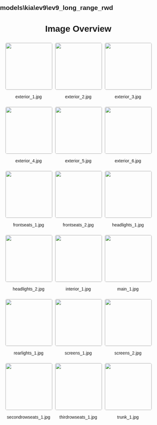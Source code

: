 ## models\kia\ev9\ev9_long_range_rwd
<style>
    body {
        font-family: Arial, sans-serif;
        margin: 0;
        padding: 0;
    }
    .image-gallery {
        display: flex;
        flex-wrap: wrap;
        gap: 10px;
        justify-content: center;
        padding: 10px;
    }
    .image-gallery img {
        width: 150px;
        height: auto;
        border: 1px solid #ddd;
        border-radius: 5px;
    }
    .image-gallery div {
        flex: 1 1 calc(33.333% - 20px); /* Three images per row on large screens */
        max-width: 150px;
        text-align: center;
    }
    @media (max-width: 768px) {
        .image-gallery div {
            flex: 1 1 calc(50% - 20px); /* Two images per row on medium screens */
        }
    }
    @media (max-width: 480px) {
        .image-gallery div {
            flex: 1 1 100%; /* One image per row on small screens */
        }
    }
</style>
<h1 style ="text-align: center;"> Image Overview </h1> <div class="image-gallery">
<div>
<img src="https://media.evkx.net/multimedia/models/kia/ev9/ev9_long_range_rwd/exterior_1_st.jpg">
<p>exterior_1.jpg</p>
</div>
<div>
<img src="https://media.evkx.net/multimedia/models/kia/ev9/ev9_long_range_rwd/exterior_2_st.jpg">
<p>exterior_2.jpg</p>
</div>
<div>
<img src="https://media.evkx.net/multimedia/models/kia/ev9/ev9_long_range_rwd/exterior_3_st.jpg">
<p>exterior_3.jpg</p>
</div>
<div>
<img src="https://media.evkx.net/multimedia/models/kia/ev9/ev9_long_range_rwd/exterior_4_st.jpg">
<p>exterior_4.jpg</p>
</div>
<div>
<img src="https://media.evkx.net/multimedia/models/kia/ev9/ev9_long_range_rwd/exterior_5_st.jpg">
<p>exterior_5.jpg</p>
</div>
<div>
<img src="https://media.evkx.net/multimedia/models/kia/ev9/ev9_long_range_rwd/exterior_6_st.jpg">
<p>exterior_6.jpg</p>
</div>
<div>
<img src="https://media.evkx.net/multimedia/models/kia/ev9/ev9_long_range_rwd/frontseats_1_st.jpg">
<p>frontseats_1.jpg</p>
</div>
<div>
<img src="https://media.evkx.net/multimedia/models/kia/ev9/ev9_long_range_rwd/frontseats_2_st.jpg">
<p>frontseats_2.jpg</p>
</div>
<div>
<img src="https://media.evkx.net/multimedia/models/kia/ev9/ev9_long_range_rwd/headlights_1_st.jpg">
<p>headlights_1.jpg</p>
</div>
<div>
<img src="https://media.evkx.net/multimedia/models/kia/ev9/ev9_long_range_rwd/headlights_2_st.jpg">
<p>headlights_2.jpg</p>
</div>
<div>
<img src="https://media.evkx.net/multimedia/models/kia/ev9/ev9_long_range_rwd/interior_1_st.jpg">
<p>interior_1.jpg</p>
</div>
<div>
<img src="https://media.evkx.net/multimedia/models/kia/ev9/ev9_long_range_rwd/main_1_st.jpg">
<p>main_1.jpg</p>
</div>
<div>
<img src="https://media.evkx.net/multimedia/models/kia/ev9/ev9_long_range_rwd/rearlights_1_st.jpg">
<p>rearlights_1.jpg</p>
</div>
<div>
<img src="https://media.evkx.net/multimedia/models/kia/ev9/ev9_long_range_rwd/screens_1_st.jpg">
<p>screens_1.jpg</p>
</div>
<div>
<img src="https://media.evkx.net/multimedia/models/kia/ev9/ev9_long_range_rwd/screens_2_st.jpg">
<p>screens_2.jpg</p>
</div>
<div>
<img src="https://media.evkx.net/multimedia/models/kia/ev9/ev9_long_range_rwd/secondrowseats_1_st.jpg">
<p>secondrowseats_1.jpg</p>
</div>
<div>
<img src="https://media.evkx.net/multimedia/models/kia/ev9/ev9_long_range_rwd/thirdrowseats_1_st.jpg">
<p>thirdrowseats_1.jpg</p>
</div>
<div>
<img src="https://media.evkx.net/multimedia/models/kia/ev9/ev9_long_range_rwd/trunk_1_st.jpg">
<p>trunk_1.jpg</p>
</div>
</div>
